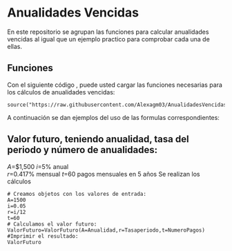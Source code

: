 # Anualidades Vencidas
En este repositorio se agrupan las funciones para calcular anualidades vencidas al igual que un ejemplo practico para comprobar cada una de ellas. 

## Funciones 

Con el siguiente código , puede usted cargar las funciones necesarias para los cálculos de anualidades vencidas: 
```{r}
source("https://raw.githubusercontent.com/Alexagm03/AnualidadesVencidas/refs/heads/main/VencidasFormulas.R")
```
A continuación se dan ejemplos del uso de las formulas correspondientes: 
## Valor futuro, teniendo anualidad, tasa del periodo y número de anualidades:
$A$=$1,500
$i$=5% anual  
$r$=0.417% mensual 
$t$=60 pagos mensuales en 5 años 
Se realizan los cálculos
```{r}
# Creamos objetos con los valores de entrada: 
A=1500
i=0.05  
r=i/12 
t=60
# Calculamos el valor futuro: 
ValorFuturo=ValorFuturo(A=Anualidad,r=Tasaperiodo,t=NumeroPagos)
#Imprimir el resultado:
ValorFuturo
```
